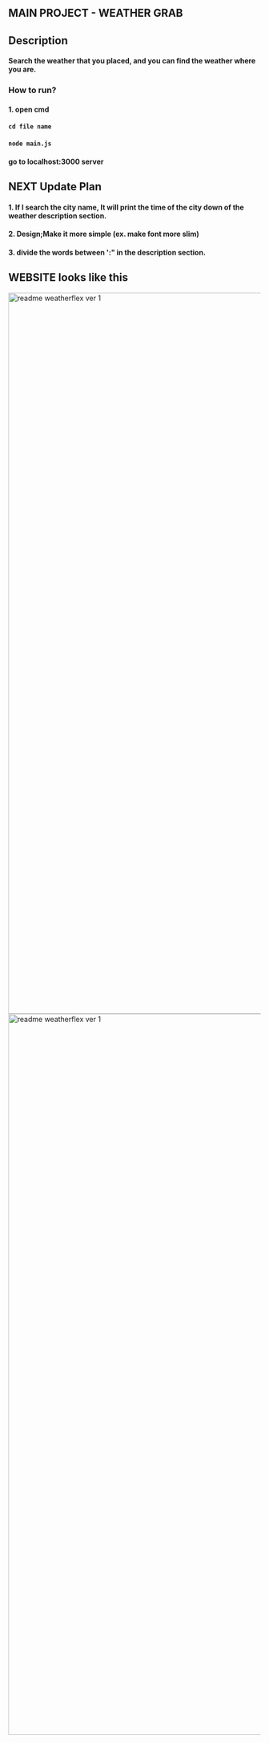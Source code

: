 ## MAIN PROJECT - WEATHER GRAB

## Description
#### Search the weather that you placed, and you can find the weather where you are.


### How to run?

#### 1. open cmd
#### `cd file name`
#### `node main.js`
#### go to localhost:3000 server


## NEXT Update Plan
#### 1. If I search the city name, It will print the time of the city down of the weather description section.
#### 2. Design;Make it more simple (ex. make font more slim)
#### 3. divide the words between ':" in the description section.


## WEBSITE looks like this

<img width="1437" alt="readme weatherflex ver 1 " src="https://user-images.githubusercontent.com/57825621/99903942-fea3c280-2d0a-11eb-9eb4-ae889bdf369e.png">

<img width="1437" alt="readme weatherflex ver 1 " src="https://user-images.githubusercontent.com/57825621/99903942-fea3c280-2d0a-11eb-9eb4-ae889bdf369e.png">
